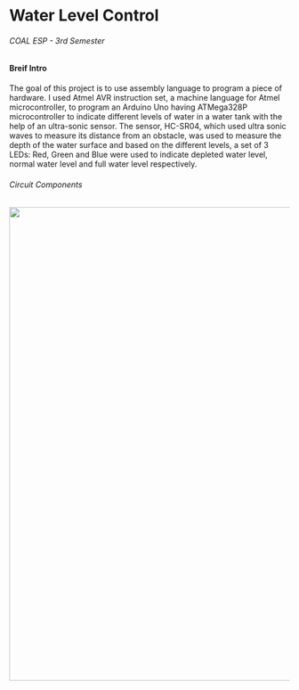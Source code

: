 <h1>Water Level Control</h1>
<h6>COAL ESP - 3rd Semester</h6>

<h4>Breif Intro</h4>
<p>The goal of this project is to use assembly language to program a piece of hardware. I used Atmel AVR instruction set, a machine language for Atmel microcontroller, to program an Arduino Uno having ATMega328P microcontroller to indicate different levels of water in a water tank with the help of an ultra-sonic sensor. The sensor, HC-SR04, which used ultra sonic waves to measure its distance from an obstacle, was used to measure the depth of the water surface and based on the different levels, a set of 3 LEDs: Red, Green and Blue were used to indicate depleted water level, normal water level and full water level respectively.</p>

<h6>Circuit Components</h6>
<img width=850 src="https://github.com/OmerFarooq246/Water-Level-Control/assets/110720771/4af70a5b-f635-486e-8425-cb3078bb71d5">
